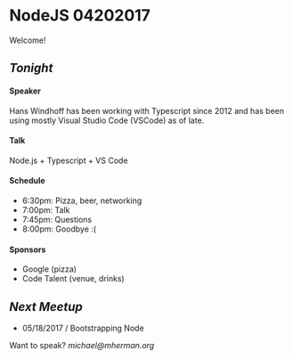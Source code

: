 # NodeJS 04202017

Welcome!

## _Tonight_

#### Speaker

Hans Windhoff has been working with Typescript since 2012 and has been using mostly Visual Studio Code (VSCode) as of late. 

#### Talk

Node.js + Typescript + VS Code

#### Schedule

- 6:30pm: Pizza, beer, networking  
- 7:00pm: Talk  
- 7:45pm: Questions
- 8:00pm: Goodbye :(

#### Sponsors

- Google (pizza)
- Code Talent (venue, drinks)

## _Next Meetup_

- 05/18/2017 / Bootstrapping Node

Want to speak? _michael@mherman.org_
